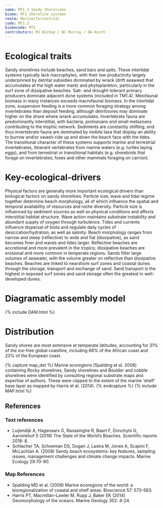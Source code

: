 ```yaml
---
name: MT1.3 Sandy Shorelines
biome: MT1 Shoreline systems
realm: Marine/Terrestrial
code: MT1.3
biomecode: MT1
contributors: MJ Bishop / NJ Murray / DA Keith
---
```


# Ecological traits

Sandy shorelines include beaches, sand bars and spits. These intertidal systems typically lack macrophytes, with their low productivity largely underpinned by detrital subsidies dominated by wrack (drift seaweed that accumulates at the high water mark) and phytoplankton, particularly in the surf zone of dissipative beaches. Salt- and drought-tolerant primary producers dominate adjacent dune systems (included in TM1.4). Meiofaunal biomass in many instances exceeds macrofaunal biomass. In the intertidal zone, suspension feeding is a more common foraging strategy among invertebrates than deposit feeding, although detritivores may dominate higher on the shore where wrack accumulates. Invertebrate fauna are predominantly interstitial, with bacteria, protozoans and small metazoans contributing to the trophic network. Sediments are constantly shifting; and thus invertebrate fauna are dominated by mobile taxa that display an ability to burrow and/or swash-ride up and down the beach face with the tides. The transitional character of these systems supports marine and terrestrial invertebrates, itinerant vertebrates from marine waters (e.g. turtles laying eggs), and from terrestrial or transitional habitats (e.g. shorebirds that forage on invertebrates; foxes and other mammals foraging on carrion).

# Key-ecological-drivers

Physical factors are generally more important ecological drivers than biological factors on sandy shorelines. Particle size, wave and tidal regime together determine beach morphology, all of which influence the spatial and temporal availability of resources and niche diversity. Particle size is influenced by sediment sources as well as physical conditions and affects interstitial habitat structure. Wave action maintains substrate instability and abundant supply of oxygen through turbulence. Tides and currents influence dispersal of biota and regulate daily cycles of desiccation/hydration, as well as salinity.  Beach morphology ranges from narrow and steep (reflective) to wide and flat (dissipative), as sand becomes finer and waves and tides larger. Reflective beaches are accretional and more prevalent in the tropics; dissipative beaches are erosional and more common in temperate regions. Sands filter large volumes of seawater, with the volume greater on reflective than dissipative beaches. Beaches are linked to nearshore surf zones and coastal dunes through the storage, transport and exchange of sand. Sand transport is the highest in exposed surf zones and sand storage often the greatest in well-developed dunes.

# Diagramatic assembly model

{% include DAM.html %}

# Distribution

Sandy shores are most extensive at temperate latitudes, accounting for 31% of the ice-free global coastline, including 66% of the African coast and 23% of the European coast.

{% capture map_det %} Marine ecoregions (Spalding et al. 2008) containing Rocky shorelines, Sandy shorelines and Boulder and cobble shorelines were identified by consulting regional substrate maps and expertise of authors. These were clipped to the extent of the marine ‘shelf’ base layer as mapped by Harris et al. (2014). {% endcapture %}
{% include MAP.html %}

## References

### Text references

* Luijendijk A, Hagenaars G, Ranasinghe R, Baart F, Donchyts G, Aarninkhof S (2018) The State of the World’s Beaches. Scientific reports 2018: 8.
* Schlacher TA, Schoeman DS, Dugan J, Lastra M, Jones A, Scapini F, McLachlan A. (2008) Sandy beach ecosystems: key features, sampling issues, management challenges and climate change impacts. Marine Ecology 29:70-90.

### Map References

* Spalding MD et al. (2008) Marine ecoregions of the world: a bioregionalization of coastal and shelf areas. Bioscience 57: 573–583.
* Harris PT, Macmillan-Lawler M, Rupp J, Baker EK (2014) Geomorphology of the oceans. Marine Geology 352: 4-24.
